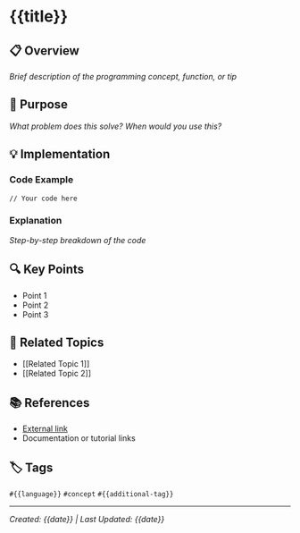 # {{title}}

## 📋 Overview
*Brief description of the programming concept, function, or tip*

## 🎯 Purpose
*What problem does this solve? When would you use this?*

## 💡 Implementation

### Code Example
```{{language}}
// Your code here
```

### Explanation
*Step-by-step breakdown of the code*

## 🔍 Key Points
- Point 1
- Point 2
- Point 3

## 🔗 Related Topics
- [[Related Topic 1]]
- [[Related Topic 2]]

## 📚 References
- [External link](https://example.com)
- Documentation or tutorial links

## 🏷️ Tags
`#{{language}}` `#concept` `#{{additional-tag}}`

---
*Created: {{date}} | Last Updated: {{date}}*